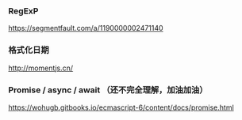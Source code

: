 ### RegExP
https://segmentfault.com/a/1190000002471140

### 格式化日期
http://momentjs.cn/

### Promise / async / await （还不完全理解，加油加油）
https://wohugb.gitbooks.io/ecmascript-6/content/docs/promise.html
